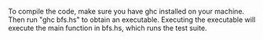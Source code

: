 To compile the code, make sure you have ghc installed on your machine.
Then run "ghc bfs.hs" to obtain an executable.
Executing the executable will execute the main function in bfs.hs,
which runs the test suite.